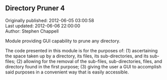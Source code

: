 ## Directory Pruner 4  
Originally published: 2012-06-05 03:00:58  
Last updated: 2012-06-06 22:00:00  
Author: Stephen Chappell  
  
Module providing GUI capability to prune any directory.

The code presented in this module is for the purposes of: (1) ascertaining
the space taken up by a directory, its files, its sub-directories, and its
sub-files; (2) allowing for the removal of the sub-files, sub-directories,
files, and directory found in the first purpose; (3) giving the user a GUI
to accomplish said purposes in a convenient way that is easily accessible.